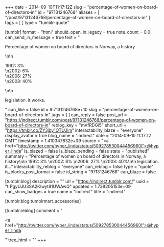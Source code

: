 +++
date = 2014-09-10T11:17:12Z
slug = "percentage-of-women-on-board-of-directors-in"
id = "97131246768"
aliases = [ "/post/97131246768/percentage-of-women-on-board-of-directors-in" ]
tags = [ ]
type = "tumblr-quote"

[tumblr]
format = "html"
should_open_in_legacy = true
note_count = 0.0
can_send_in_message = true
text = "<p>Percentage of women on board of directors in Norway, a history</p>\n\n<p>1992: 3% <br/>\n2002: 6% <br/>\n2006: 27%<br/>\n2008: 40%</p>\n\n<p>legislation. it works.</p>"
can_like = false
id = 9.7131246768e+10
slug = "percentage-of-women-on-board-of-directors-in"
tags = [ ]
can_reply = false
post_url = "https://indirect.tumblr.com/post/97131246768/percentage-of-women-on-board-of-directors-in"
reblog_key = "mVfRDGi5"
short_url = "https://tmblr.co/ZY3jby1QTUJIm"
interactability_blaze = "everyone"
display_avatar = true
blog_name = "indirect"
date = "2014-09-10 11:17:12 GMT"
timestamp = 1.410347832e+09
source = "<a href=\"http://twitter.com/hyper_linda/status/509278530044456960\">@hyper_linda</a>"
is_blazed = false
is_blaze_pending = false
state = "published"
summary = "Percentage of women on board of directors in Norway, a history\n\n 1992: 3% \n2002: 6% \n2006: 27% \n2008: 40%\n\n legislation. it..."
interactability_reblog = "everyone"
can_reblog = false
type = "quote"
is_blocks_post_format = false
id_string = "97131246768"
can_blaze = false

[tumblr.blog]
description = ""
url = "https://indirect.tumblr.com/"
uuid = "t:PgyUJU3SA2Klwyt81UWAwQ"
updated = 1.738205153e+09
can_show_badges = true
name = "indirect"
title = "indirect"

[tumblr.blog.tumblrmart_accessories]

[tumblr.reblog]
comment = "<p><a href=\"http://twitter.com/hyper_linda/status/509278530044456960\">@hyper_linda</a></p>"
tree_html = ""
+++
